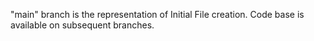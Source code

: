"main" branch is the representation of Initial File creation. Code base is available on subsequent branches.
